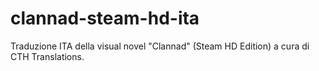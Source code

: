 # clannad-steam-hd-ita
Traduzione ITA della visual novel "Clannad" (Steam HD Edition) a cura di CTH Translations.
